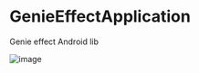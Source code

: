 # GenieEffectApplication
Genie effect Android lib

![image](https://github.com/gumuxiansheng/GenieEffectApplication/blob/master/genie_effect.gif?raw=true)
